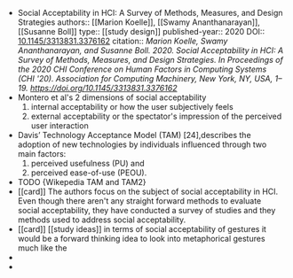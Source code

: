 - Social Acceptability in HCI: A Survey of Methods, Measures, and Design Strategies
  authors:: [[Marion Koelle]], [[Swamy Ananthanarayan]], [[Susanne Boll]]
  type:: [[study design]]
  published-year:: 2020
  DOI:: [10.1145/3313831.3376162](http://dx.doi.org/10.1145/3313831.3376162) 
  citation:: *Marion Koelle, Swamy Ananthanarayan, and Susanne Boll. 2020. Social Acceptability in HCI: A Survey of Methods, Measures, and Design Strategies. In Proceedings of the 2020 CHI Conference on Human Factors in Computing Systems (CHI '20). Association for Computing Machinery, New York, NY, USA, 1–19. https://doi.org/10.1145/3313831.3376162*
- Montero et al's 2 dimensions of social acceptability
  1. internal acceptability or how the user subjectively feels
  2. external acceptability or the spectator's impression of the perceived user interaction
- Davis’ Technology Acceptance Model (TAM) [24],describes the adoption of new technologies by individuals influenced through two main factors: 
  1. perceived usefulness (PU) and 
  2.  perceived ease-of-use (PEOU).
- TODO {Wikepedia TAM and TAM2}
- [[card]] The authors focus on the subject of social acceptability in HCI. Even though there aren't any straight forward methods to evaluate social acceptability, they have conducted a survey of studies and they methods used to address social acceptability.
- [[card]] [[study ideas]] in terms of social acceptability of gestures it would be a forward thinking idea to look into metaphorical gestures much like the
-
-